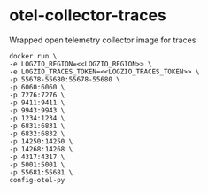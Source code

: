 # otel-collector-traces
Wrapped open telemetry collector image for traces

```
docker run \
-e LOGZIO_REGION=<<LOGZIO_REGION>> \
-e LOGZIO_TRACES_TOKEN=<<LOGZIO_TRACES_TOKEN>> \
-p 55678-55680:55678-55680 \
-p 6060:6060 \
-p 7276:7276 \
-p 9411:9411 \
-p 9943:9943 \
-p 1234:1234 \
-p 6831:6831 \
-p 6832:6832 \
-p 14250:14250 \
-p 14268:14268 \
-p 4317:4317 \
-p 5001:5001 \
-p 55681:55681 \
config-otel-py
```
